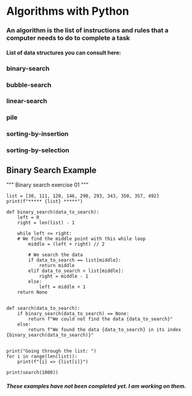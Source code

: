 ﻿# Algorithms with Python

### An algorithm is the list of instructions and rules that a computer needs to do to complete a task
#### List of data structures you can consult here: 

 ### binary-search   
### bubble-search
### linear-search
### pile
### sorting-by-insertion
### sorting-by-selection

## Binary Search Example

"""
Binary search exercise 01
"""

    list = [30, 111, 120, 146, 290, 293, 343, 350, 357, 492]
    print(f"***** {list} *****")
    
    def binary_search(data_to_search):
        left = 0
        right = len(list) - 1

	    while left <= right:
        # We find the middle point with this while loop
	        middle = (left + right) // 2

	        # We search the data
	        if data_to_search == list[middle]:
	            return middle
	        elif data_to_search < list[middle]:
	            right = middle - 1
	        else:
	            left = middle + 1
	    return None


    def search(data_to_search):
	    if binary_search(data_to_search) == None:
	        return f"We could not find the data {data_to_search}"
        else:
	        return f"We found the data {data_to_search} in its index {binary_search(data_to_search)}"
    
    
    print("Going through the list: ")
    for i in range(len(list)):
        print(f"{i} => {list[i]}")
    
    print(search(1000))





##### These examples have not been completed yet. I am working on them.



